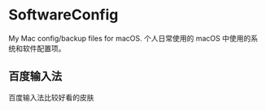 # SoftwareConfig

My Mac config/backup files for macOS.
个人日常使用的 macOS 中使用的系统和软件配置项。

## 百度输入法

百度输入法比较好看的皮肤